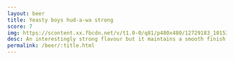 ```yaml
---
layout: beer
title: Yeasty boys hud-a-wa strong
score: 7
img: https://scontent.xx.fbcdn.net/v/t1.0-0/q81/p480x480/12729183_10153890419403745_8807635240820254136_n.jpg?oh=1e32ae7c94d4d92fb3890994535db9b7&oe=587FDA83
desc: An interestingly strong flavour but it maintains a smooth finish
permalink: /beer/:title.html
---
```

